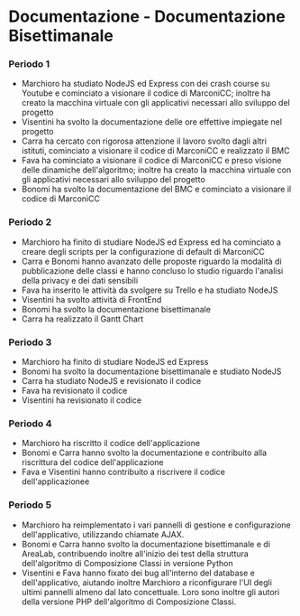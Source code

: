 # Documentazione - Documentazione Bisettimanale

### Periodo 1

- Marchioro ha studiato NodeJS ed Express con dei crash course su Youtube e cominciato a visionare il codice di MarconiCC; inoltre ha creato la macchina virtuale con gli applicativi necessari allo sviluppo del progetto
- Visentini ha svolto la documentazione delle ore effettive impiegate nel progetto
- Carra ha cercato con rigorosa attenzione il lavoro svolto dagli altri istituti, cominciato a visionare il codice di MarconiCC e realizzato il BMC 
- Fava ha cominciato a visionare il codice di MarconiCC e preso visione delle dinamiche dell'algoritmo; inoltre ha creato la macchina virtuale con gli applicativi necessari allo sviluppo del progetto
- Bonomi ha svolto la documentazione del BMC e cominciato a visionare il codice di MarconiCC

### Periodo 2

- Marchioro ha finito di studiare NodeJS ed Express ed ha cominciato a creare degli scripts per la configurazione di default di MarconiCC
- Carra e Bonomi hanno avanzato delle proposte riguardo la modalità di pubblicazione delle classi e hanno concluso lo studio riguardo l'analisi della privacy e dei dati sensibili
- Fava ha inserito le attività da svolgere su Trello e ha studiato NodeJS
- Visentini ha svolto attività di FrontEnd
- Bonomi ha svolto la documentazione bisettimanale
- Carra ha realizzato il Gantt Chart 

### Periodo 3

- Marchioro ha finito di studiare NodeJS ed Express
- Bonomi ha svolto la documentazione bisettimanale e studiato NodeJS
- Carra ha studiato NodeJS e revisionato il codice
- Fava ha revisionato il codice
- Visentini ha revisionato il codice

### Periodo 4

- Marchioro ha riscritto il codice dell'applicazione
- Bonomi e Carra hanno svolto la documentazione e contribuito alla riscrittura del codice dell'applicazione
- Fava e Visentini hanno contribuito a riscrivere il codice dell'applicazionee 

### Periodo 5

- Marchioro ha reimplementato i vari pannelli di gestione e configurazione dell'applicativo, utilizzando chiamate AJAX.
- Bonomi e Carra hanno svolto la documentazione bisettimanale e di AreaLab, contribuendo inoltre all'inizio dei test della struttura dell'algoritmo di Composizione Classi in versione Python
- Visentini e Fava hanno fixato dei bug all'interno del database e dell'applicativo, aiutando inoltre Marchioro a riconfigurare l'UI degli ultimi pannelli almeno dal lato concettuale. Loro sono inoltre gli autori della versione PHP dell'algoritmo di Composizione Classi.
